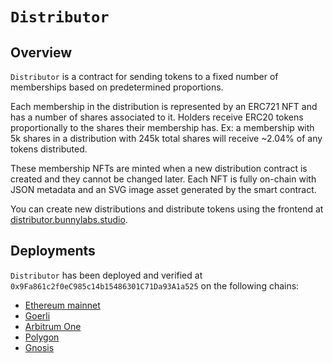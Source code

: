 # `Distributor`

## Overview

`Distributor` is a contract for sending tokens to a fixed number of memberships based on predetermined proportions.

Each membership in the distribution is represented by an ERC721 NFT and has a number of shares associated to it.
Holders receive ERC20 tokens proportionally to the shares their membership has.
Ex: a membership with 5k shares in a distribution with 245k total shares will receive ~2.04% of any tokens distributed.

These membership NFTs are minted when a new distribution contract is created and they cannot be changed later.
Each NFT is fully on-chain with JSON metadata and an SVG image asset generated by the smart contract.

You can create new distributions and distribute tokens using the frontend at [distributor.bunnylabs.studio](https://distributor.bunnylabs.studio).

## Deployments

`Distributor` has been deployed and verified at `0x9Fa861c2f0eC985c14b15486301C71Da93A1a525` on the following chains:

- [Ethereum mainnet](https://etherscan.io/address/0x9Fa861c2f0eC985c14b15486301C71Da93A1a525)
- [Goerli](https://goerli.etherscan.io/address/0x9Fa861c2f0eC985c14b15486301C71Da93A1a525)
- [Arbitrum One](https://arbiscan.io/address/0x9Fa861c2f0eC985c14b15486301C71Da93A1a525)
- [Polygon](https://polygonscan.com/address/0x9Fa861c2f0eC985c14b15486301C71Da93A1a525)
- [Gnosis](https://gnosisscan.io/address/0x9Fa861c2f0eC985c14b15486301C71Da93A1a525)
